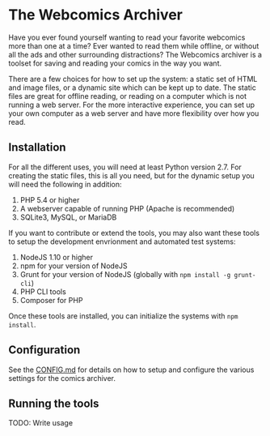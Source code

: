 The Webcomics Archiver
======================

Have you ever found yourself wanting to read your favorite webcomics more than
one at a time? Ever wanted to read them while offline, or without all the ads
and other surrounding distractions? The Webcomics archiver is a toolset for
saving and reading your comics in the way you want.

There are a few choices for how to set up the system: a static set of HTML and
image files, or a dynamic site which can be kept up to date. The static files
are great for offline reading, or reading on a computer which is not running a
web server. For the more interactive experience, you can set up your own
computer as a web server and have more flexibility over how you read.

Installation
------------

For all the different uses, you will need at least Python version 2.7. For
creating the static files, this is all you need, but for the dynamic setup you
will need the following in addition:

1. PHP 5.4 or higher
2. A webserver capable of running PHP (Apache is recommended)
3. SQLite3, MySQL, or MariaDB

If you want to contribute or extend the tools, you may also want these tools to
setup the development envrionment and automated test systems:

1. NodeJS 1.10 or higher
2. npm for your version of NodeJS
3. Grunt for your version of NodeJS (globally with `npm install -g grunt-cli`)
4. PHP CLI tools
5. Composer for PHP

Once these tools are installed, you can initialize the systems with `npm
install`.

Configuration
-------------

See the [CONFIG.md](CONFIG.md) for details on how to setup and configure the
various settings for the comics archiver.

Running the tools
-----------------

TODO: Write usage
